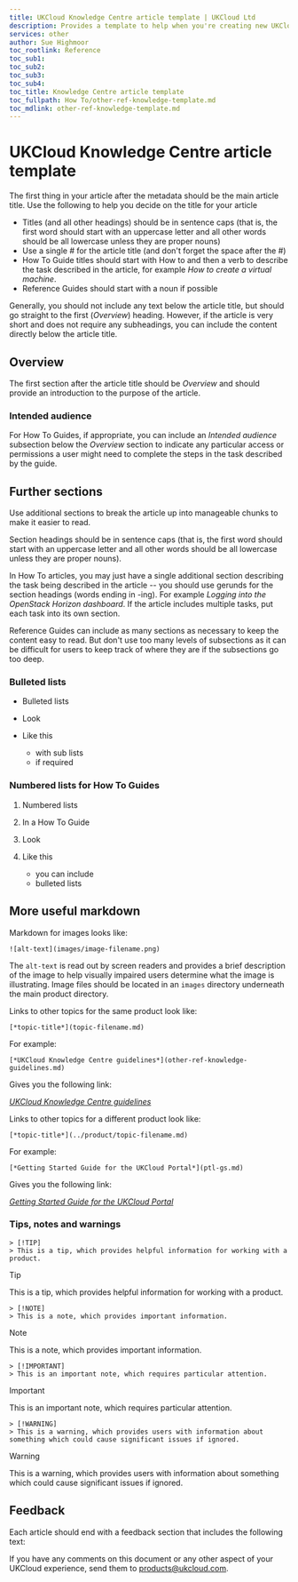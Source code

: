 ```yaml
---
title: UKCloud Knowledge Centre article template | UKCloud Ltd
description: Provides a template to help when you're creating new UKCloud Knowledge Centre articles
services: other
author: Sue Highmoor
toc_rootlink: Reference
toc_sub1: 
toc_sub2:
toc_sub3:
toc_sub4:
toc_title: Knowledge Centre article template
toc_fullpath: How To/other-ref-knowledge-template.md
toc_mdlink: other-ref-knowledge-template.md
---
```


# UKCloud Knowledge Centre article template

The first thing in your article after the metadata should be the main article title. Use the following to help you decide on the title for your article

- Titles (and all other headings) should be in sentence caps (that is, the first word should start with an uppercase letter and all other words should be all lowercase unless they are proper nouns)
- Use a single # for the article title (and don't forget the space after the #)
- How To Guide titles should start with How to and then a verb to describe the task described in the article, for example *How to create a virtual machine*.
- Reference Guides should start with a noun if possible

Generally, you should not include any text below the article title, but should go straight to the first (*Overview*) heading. However, if the article is very short and does not require any subheadings, you can include the content directly below the article title.

## Overview

The first section after the article title should be *Overview* and should provide an introduction to the purpose of the article.

### Intended audience

For How To Guides, if appropriate, you can include an *Intended audience* subsection below the *Overview* section to indicate any particular access or permissions a user might need to complete the steps in the task described by the guide.

## Further sections

Use additional sections to break the article up into manageable chunks to make it easier to read.

Section headings should be in sentence caps (that is, the first word should start with an uppercase letter and all other words should be all lowercase unless they are proper nouns).

In How To articles, you may just have a single additional section describing the task being described in the article -- you should use gerunds for the section headings (words ending in -ing). For example *Logging into the OpenStack Horizon dashboard*. If the article includes multiple tasks, put each task into its own section.

Reference Guides can include as many sections as necessary to keep the content easy to read. But don't use too many levels of subsections as it can be difficult for users to keep track of where they are if the subsections go too deep.

### Bulleted lists

- Bulleted lists
- Look
- Like this

  - with sub lists
  - if required

### Numbered lists for How To Guides

1. Numbered lists

2. In a How To Guide

3. Look

4. Like this

    - you can include
    - bulleted lists

## More useful markdown

Markdown for images looks like:

    ![alt-text](images/image-filename.png)

The `alt-text` is read out by screen readers and provides a brief description of the image to help visually impaired users determine what the image is illustrating. Image files should be located in an `images` directory underneath the main product directory.

Links to other topics for the same product look like:

    [*topic-title*](topic-filename.md)

For example:

    [*UKCloud Knowledge Centre guidelines*](other-ref-knowledge-guidelines.md)

Gives you the following link:

[*UKCloud Knowledge Centre guidelines*](other-ref-knowledge-guidelines.md)

Links to other topics for a different product look like:

    [*topic-title*](../product/topic-filename.md)

For example:

    [*Getting Started Guide for the UKCloud Portal*](ptl-gs.md)

Gives you the following link:

[*Getting Started Guide for the UKCloud Portal*](ptl-gs.md)

### Tips, notes and warnings

    > [!TIP]
    > This is a tip, which provides helpful information for working with a product.

> [!TIP]
> This is a tip, which provides helpful information for working with a product.

    > [!NOTE]
    > This is a note, which provides important information.

> [!NOTE]
> This is a note, which provides important information.

    > [!IMPORTANT]
    > This is an important note, which requires particular attention.

> [!IMPORTANT]
> This is an important note, which requires particular attention.

    > [!WARNING]
    > This is a warning, which provides users with information about something which could cause significant issues if ignored.

> [!WARNING]
> This is a warning, which provides users with information about something which could cause significant issues if ignored.

## Feedback

Each article should end with a feedback section that includes the following text:

If you have any comments on this document or any other aspect of your UKCloud experience, send them to <products@ukcloud.com>.